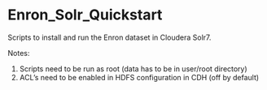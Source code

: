 # Enron_Solr_Quickstart
Scripts to install and run the Enron dataset in Cloudera Solr7.

Notes:
1)	Scripts need to be run as root (data has to be in user/root directory)
2)	ACL’s need to be enabled in HDFS configuration in CDH (off by default)
